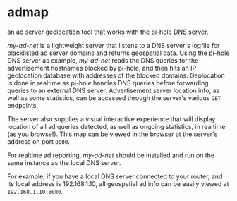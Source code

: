 # admap
an ad server geolocation tool that works with the [pi-hole](https://github.com/pi-hole/pi-hole) DNS server.

*my-ad-net* is a lightweight server that listens to a DNS server's logfile for blacklisted ad server domains and returns geospatial data. Using the pi-hole DNS server as example, *my-ad-net* reads the DNS queries for the advertisement hostnames blocked by pi-hole, and then hits an IP geolocation database with addresses of the blocked domains. Geolocation is done in realtime as pi-hole handles DNS queries before forwarding queries to an external DNS server. Advertisement server location info, as well as some statistics, can be accessed through the server's various `GET` endpoints.

The server also supplies a visual interactive experience that will display location of all ad queries detected, as well as ongoing statistics, in realtime (as you browse!). This map can be viewed in the browser at the server's address on port `8080`.

For realtime ad reporting, *my-ad-net* should be installed and run on the same instance as the local DNS server.

For example, if you have a local DNS server connected to your router, and its local address is 192.168.1.10, all geospatial ad info can be easily viewed at `192.168.1.10:8080`.

